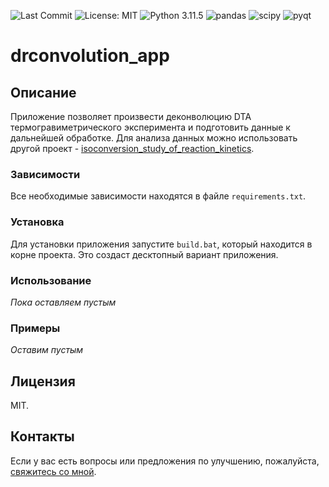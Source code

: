 ![Last Commit](https://img.shields.io/github/last-commit/kdavjd/deconvolution_app)
![License: MIT](https://img.shields.io/badge/License-MIT-green.svg)
![Python 3.11.5](https://img.shields.io/badge/python-3.11.5-blue.svg)
![pandas](https://img.shields.io/badge/-pandas-blueviolet)
![scipy](https://img.shields.io/badge/-scipy-red)
![pyqt](https://img.shields.io/badge/-pyqt-green)

# drconvolution_app

## Описание

Приложение позволяет произвести деконволюцию DTA термогравиметрического эксперимента и подготовить данные к дальнейшей обработке. Для анализа данных можно использовать другой проект - [isoconversion_study_of_reaction_kinetics](ссылка_на_другой_проект).

### Зависимости

Все необходимые зависимости находятся в файле `requirements.txt`.

### Установка

Для установки приложения запустите `build.bat`, который находится в корне проекта. Это создаст десктопный вариант приложения.

### Использование

*Пока оставляем пустым*

### Примеры

*Оставим пустым*

## Лицензия

MIT.

## Контакты

Если у вас есть вопросы или предложения по улучшению, пожалуйста, [свяжитесь со мной](ваш_контакт).

